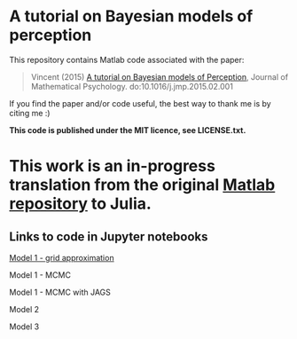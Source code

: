 # A tutorial on Bayesian models of perception

This repository contains Matlab code associated with the paper:

> Vincent (2015) [A tutorial on Bayesian models of Perception](http://www.sciencedirect.com/science/article/pii/S0022249615000061), Journal of Mathematical Psychology. do:10.1016/j.jmp.2015.02.001

If you find the paper and/or code useful, the best way to thank me is by citing me :)

**This code is published under the MIT licence, see LICENSE.txt.**

# This work is an in-progress translation from the original [Matlab repository](https://github.com/drbenvincent/bayesian2afc) to Julia.

## Links to code in Jupyter notebooks

[Model 1 - grid approximation](https://github.com/drbenvincent/bayesian2afc-julia/blob/master/model1-grid-approx.ipynb)

Model 1 - MCMC

Model 1 - MCMC with JAGS

Model 2

Model 3
